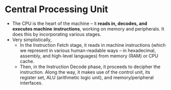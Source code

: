# Central Processing Unit

- The CPU is the heart of the machine – it **reads in, decodes, and executes machine** **instructions**, working on memory and peripherals. It does this by incorporating various stages.
- Very simplistically, 
  - In the Instruction Fetch stage, it reads in machine instructions (which we represent in various human-readable ways – in hexadecimal, assembly, and high-level languages) from memory (RAM) or CPU cache. 
  - Then, in the Instruction Decode phase, it proceeds to decipher the instruction. Along the way, it makes use of the control unit, its register set, ALU (arithmetic logic unit), and memory/peripheral interfaces.